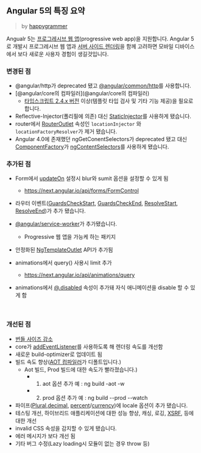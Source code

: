 ## Angular 5의 특징 요약

> by [happygrammer](https://twitter.com/happygrammer)

Angualr 5는 [프로그레시브 웹 앱](https://developers.google.com/web/fundamentals/codelabs/your-first-pwapp/?hl=ko)(progressive web app)을 지원합니다. Angular 5로 개발시 프로그레시브 웹 앱과  [서버 사이드 렌더링](https://next.angular.io/guide/universal)을 함께 고려하면 모바일 디바이스에서 보다 새로운 사용자 경험이 생길것입니다.



### 변경된 점

- @angular/http가 deprecated 됐고 [@angular/common/http](https://next.angular.io/api/common/http/HttpClient)를 사용합니다.
- [@angular/core의 컴파일러](@angular/core의 컴파일러)
  - [타입스크립트 2.4.x 버전](https://www.typescriptlang.org/docs/handbook/release-notes/typescript-2-4.html) 이상(템플릿 타입 검사 및 기타 기능 제공)을 필요로 합니다.
- Reflective-Injector(폴리필에 의존) 대신 [StaticInjector](https://github.com/angular/angular/commit/d9d00bd)를 사용하게 됐습니다.
- router에서 [RouterOutlet](https://next.angular.io/api/router/RouterOutlet) 속성인 `locationInjector` 와 `locationFactoryResolver`가 제거 됐습니다.
- Angular 4.0에 존재했던 ngGetConentSelectors가 deprecated 됐고 대신 [ComponentFactory](https://next.angular.io/api/core/ComponentFactory)가 [ngContentSelectors](https://github.com/angular/angular/pull/15214)를 사용하게 됐습니다.



### 추가된 점

- Form에서 [updateOn](https://next.angular.io/api/forms/FormControl) 설정시 blur와 sumit 옵션을 설정할 수 있게 됨

  - https://next.angular.io/api/forms/FormControl


- 라우터 이벤트([GuardsCheckStart](https://next.angular.io/api/router/GuardsCheckStart), [GuardsCheckEnd](https://next.angular.io/api/router/GuardsCheckEnd), [ResolveStart](https://next.angular.io/api/router/ResolveStart), [ResolveEnd](https://next.angular.io/api/router/ResolveEnd))가 추가 됐습니다.

- [@angular/service-worker](@angular/service-worker)가 추가됐습니다.

  - Progressive 웹 앱을 가능케 하는 패키지

- 안정화된 [NgTemplateOutlet](https://next.angular.io/api/common/NgTemplateOutlet) API가 추가됨

- animations에서 query() 사용시 limit 추가

  - https://next.angular.io/api/animations/query

- animations에서 [@.disabled](https://next.angular.io/api/animations/trigger) 속성이 추가돼 자식 애니메이션을 disable 할 수 있게 함

  ​

### 개선된 점

- [번들 사이즈 감소](https://next.angular.io/guide/webpack)
- core가 [addEventListener](https://github.com/angular/angular/commit/6279e50)를 사용하도록 해 렌더링 속도를 개선함
- 새로운 build-optimizer로 업데이트 됨
- 빌드 속도 향상([AOT 컴파일러](https://next.angular.io/guide/aot-compiler)가 디폴트입니다.)
  - Aot 빌드, Prod 빌드에 대한 속도가 빨라졌습니다.)
    - 1) aot 옵션 추가 예 : ng build -aot -w  
    - 2) prod 옵션 추가 예 : ng build --prod --watch
- 파이프([Plural](https://next.angular.io/api/common/I18nPluralPipe),[decimal](https://next.angular.io/api/common/DecimalPipe), [percent](https://next.angular.io/api/common/PercentPipe)/[currency](https://next.angular.io/api/common/CurrencyPipe))에 locale 옵션이 추가 됐습니다.
- 테스팅 개선, 하이브리드 애플리케이션에 대한 성능 향상, 캐싱, 로깅, [XSRF](https://next.angular.io/api/http/XSRFStrategy), 등에 대한 개선
- invalid CSS 속성을 감지할 수 있게 됐습니다.
- 에러 메시지가 보다 개선 됨
- 기타 버그 수정(Lazy loading시 모듈이 없는 경우 throw 등)